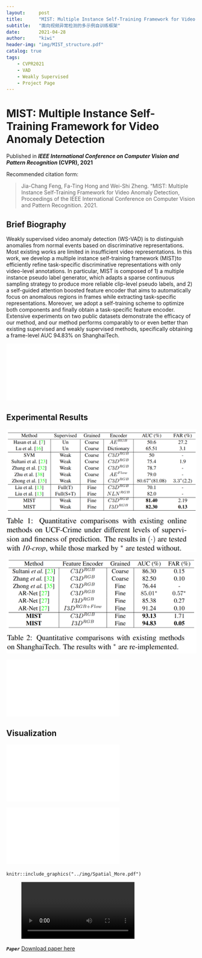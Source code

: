 ```yaml
---
layout:     post
title:      "MIST: Multiple Instance Self-Training Framework for Video Anomaly Detection"
subtitle:   "面向视频异常检测的多示例自训练框架"
date:       2021-04-28
author:     "kiwi"
header-img: "img/MIST_structure.pdf"
catalog: true
tags:
    - CVPR2021
    - VAD
    - Weakly Supervised
    - Project Page
---
```


# MIST: Multiple Instance Self-Training Framework for Video Anomaly Detection

Published in ***IEEE International Conference on Computer Vision and Pattern Recognition* (CVPR), 2021**

Recommended citation form: 

> Jia-Chang Feng, Fa-Ting Hong and Wei-Shi Zheng. “MIST: Multiple Instance Self-Training Framework for Video Anomaly Detection, Proceedings of the IEEE International Conference on Computer Vision and Pattern Recognition. 2021.

## Brief Biography

Weakly supervised video anomaly detection (WS-VAD) is to distinguish anomalies from normal events based on discriminative representations. Most existing works are limited in insufficient video representations. In this work, we develop a multiple instance self-training framework (MIST)to efficiently refine task-specific discriminative representations with only video-level annotations. In particular, MIST is composed of 1) a multiple instance pseudo label generator, which adapts a sparse continuous sampling strategy to produce more reliable clip-level pseudo labels, and 2) a self-guided attention boosted feature encoder that aims to automatically focus on anomalous regions in frames while extracting task-specific representations. Moreover, we adopt a self-training scheme to optimize both components and finally obtain a task-specific feature encoder. Extensive experiments on two public datasets demonstrate the efficacy of our method, and our method performs comparably to or even better than existing supervised and weakly supervised methods, specifically obtaining a frame-level AUC 94.83% on ShanghaiTech.

![](../img/MIST_structure.pdf)

## Experimental Results

![](../img/UCF_results.png)

![](../img/SHT_results.png)

![](../img/Zhong_Compare.pdf)

## Visualization

![](../img/Score_UCF_v2.pdf)

![](../img/Spatial_More.pdf)

```{r image-ref-for-in-text, echo = FALSE, message=FALSE, fig.align='center', fig.cap='Some cool caption', out.width='0.75\\linewidth', fig.pos='H'}
knitr::include_graphics("../img/Spatial_More.pdf")
```


<!-- blank line -->
<figure class="video_container">
  <video controls="true" allowfullscreen="true">
    <source src="fjchange.github.io/vid/MIST_CVPR21_demo.mp4" type="video/mp4">
  </video>
</figure>
<!-- blank line -->


***```Paper```*** [Download paper here](https://arxiv.org/abs/2104.01633)

